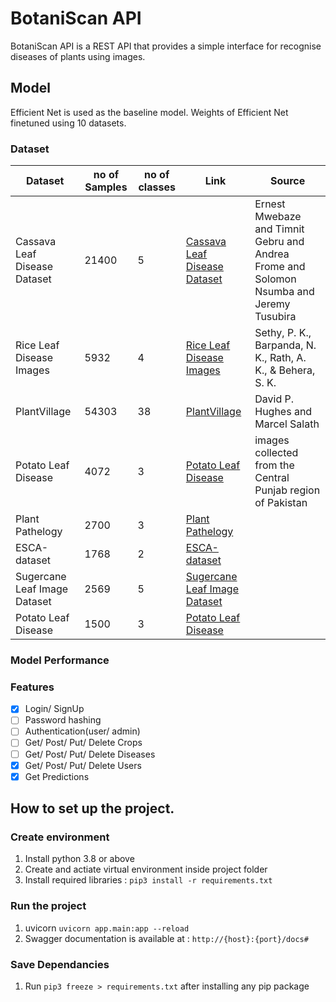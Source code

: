 # BotaniScan API

BotaniScan API is a REST API that provides a simple interface for recognise diseases of plants using images.

## Model

Efficient Net is used as the baseline model. Weights of Efficient Net finetuned using 10 datasets.

### Dataset

| Dataset                      | no of Samples | no of classes | Link                                                                                                 | Source                                                                                  |
| ---------------------------- | ------------- | ------------- | ---------------------------------------------------------------------------------------------------- | --------------------------------------------------------------------------------------- |
| Cassava Leaf Disease Dataset | 21400         | 5             | [Cassava Leaf Disease Dataset](https://tensorflow.google.cn/datasets/catalog/cassava)                | Ernest Mwebaze and Timnit Gebru and Andrea Frome and Solomon Nsumba and Jeremy Tusubira |
| Rice Leaf Disease Images     | 5932          | 4             | [Rice Leaf Disease Images](https://data.mendeley.com/datasets/fwcj7stb8r/1)                          | Sethy, P. K., Barpanda, N. K., Rath, A. K., & Behera, S. K.                             |
| PlantVillage                 | 54303         | 38            | [PlantVillage](https://www.tensorflow.org/datasets/catalog/plant_village)                            | David P. Hughes and Marcel Salath                                                       |
| Potato Leaf Disease          | 4072          | 3             | [Potato Leaf Disease](https://www.mdpi.com/2079-9292/10/17/2064)                                     | images collected from the Central Punjab region of Pakistan                             |
| Plant Pathelogy              | 2700          | 3             | [Plant Pathelogy](https://www.kaggle.com/c/plant-pathology-2020-fgvc7/data)                          |
| ESCA-dataset                 | 1768          | 2             | [ESCA-dataset](https://data.mendeley.com/datasets/89cnxc58kj/1)                                      |                                                                                         |
| Sugercane Leaf Image Dataset | 2569          | 5             | [Sugercane Leaf Image Dataset](https://data.mendeley.com/datasets/9424skmnrk/1)                      |
| Potato Leaf Disease          | 1500          | 3             | [Potato Leaf Disease](https://www.kaggle.com/datasets/muhammadardiputra/potato-leaf-disease-dataset) |                                                                                         |

### Model Performance

### Features

- [x] Login/ SignUp
- [ ] Password hashing
- [ ] Authentication(user/ admin)
- [ ] Get/ Post/ Put/ Delete Crops
- [ ] Get/ Post/ Put/ Delete Diseases
- [x] Get/ Post/ Put/ Delete Users
- [x] Get Predictions

## How to set up the project.

### Create environment

1. Install python 3.8 or above
2. Create and actiate virtual environment inside project folder
3. Install required libraries : `pip3 install -r requirements.txt`

### Run the project

1. uvicorn `uvicorn app.main:app --reload`
2. Swagger documentation is available at : `http://{host}:{port}/docs#`

### Save Dependancies

1. Run `pip3 freeze > requirements.txt` after installing any pip package
